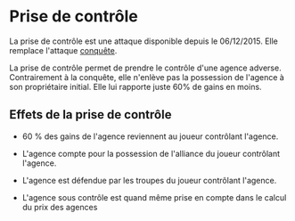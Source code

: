 # Prise de contrôle

La prise de contrôle est une attaque disponible depuis le 06/12/2015. Elle remplace l'attaque [conquête](/wiki/conquete).

La prise de contrôle permet de prendre le contrôle d'une agence adverse. Contrairement à la conquête, elle n'enlève pas la possession de l'agence à son propriétaire initial. Elle lui rapporte juste 60% de gains en moins.

## Effets de la prise de contrôle


*  60 % des gains de l'agence reviennent au joueur contrôlant l'agence.

*  L'agence compte pour la possession de l'alliance du joueur contrôlant l'agence.

*  L'agence est défendue par les troupes du joueur contrôlant l'agence.

*  L'agence sous contrôle est quand même prise en compte dans le calcul du prix des agences

